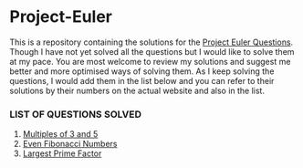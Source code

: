 # Project-Euler

This is a repository containing the solutions for the [Project Euler Questions](https://projecteuler.net/archives). Though I have not yet solved all the questions but I would like to solve them at my pace. You are most welcome to review my solutions and suggest me better and more optimised ways of solving them. As I keep solving the questions, I would add them in the list below and you can refer to their solutions by their numbers on the actual website and also in the list.

### LIST OF QUESTIONS SOLVED

1. [Multiples of 3 and 5](https://projecteuler.net/problem=1)
2. [Even Fibonacci Numbers](https://projecteuler.net/problem=2)
3. [Largest Prime Factor](https://projecteuler.net/problem=3)